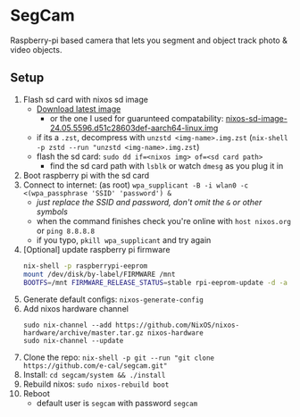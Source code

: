 # SegCam

Raspberry-pi based camera that lets you segment and object track photo & video objects.

## Setup

1. Flash sd card with nixos sd image
    - [Download latest image](https://hydra.nixos.org/job/nixos/release-24.05/nixos.sd_image.aarch64-linux)
        - or the one I used for guarunteed compatability: [nixos-sd-image-24.05.5596.d51c28603def-aarch64-linux.img](https://hydra.nixos.org/build/274691934)
    - if its a `.zst`, decompress with `unzstd <img-name>.img.zst` (`nix-shell -p zstd --run "unzstd <img-name>.img.zst`)
    - flash the sd card: `sudo dd if=<nixos img> of=<sd card path>`
        - find the sd card path with `lsblk` or watch `dmesg` as you plug it in
2. Boot raspberry pi with the sd card
3. Connect to internet: (as root) `wpa_supplicant -B -i wlan0 -c <(wpa_passphrase 'SSID' 'password') &`
    - _just replace the SSID and password, don't omit the `&` or other symbols_
    - when the command finishes check you're online with `host nixos.org` or `ping 8.8.8.8`
    - if you typo, `pkill wpa_supplicant` and try again
4. [Optional] update raspberry pi firmware
    ```bash
    nix-shell -p raspberrypi-eeprom
    mount /dev/disk/by-label/FIRMWARE /mnt
    BOOTFS=/mnt FIRMWARE_RELEASE_STATUS=stable rpi-eeprom-update -d -a
    ```
5. Generate default configs: `nixos-generate-config`
6. Add nixos hardware channel
    ```
    sudo nix-channel --add https://github.com/NixOS/nixos-hardware/archive/master.tar.gz nixos-hardware
    sudo nix-channel --update
    ```
7. Clone the repo: `nix-shell -p git --run "git clone https://github.com/e-cal/segcam.git"`
8. Install: `cd segcam/system && ./install`
9. Rebuild nixos: `sudo nixos-rebuild boot`
10. Reboot
    - default user is `segcam` with password `segcam`
